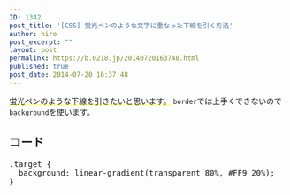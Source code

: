 ```yaml
---
ID: 1342
post_title: '[CSS] 蛍光ペンのような文字に重なった下線を引く方法'
author: hiro
post_excerpt: ""
layout: post
permalink: https://b.0218.jp/20140720163748.html
published: true
post_date: 2014-07-20 16:37:48
---
```

<span style="background: linear-gradient(transparent 80%, #FF9 20%);">蛍光ペンのような下線を引きたいと思います。</span>
<code>border</code>では上手くできないので<code>background</code>を使います。
<!--more-->
<h2>コード</h2>
<pre class="prettyprint linenums lang-css">.target {
  background: linear-gradient(transparent 80%, #FF9 20%);
}
</pre>